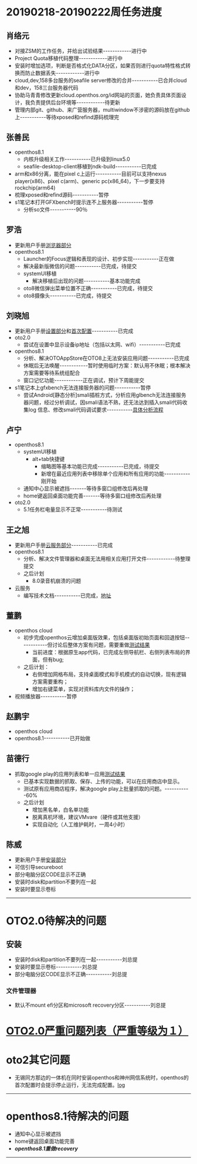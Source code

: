 # 20190218-20190222周任务进度

## 肖络元
- 对接ZSM的工作任务，并给出试验结果------------进行中
- Project Quota移植代码整理------------进行中
- 安装时增加选项，判断是否格式化DATA分区，如果否则进行quota特性格式转换而防止数据丢失------------进行中
- cloud,dev,158多台服务的seafile server修改的合并-----------已合并cloud和dev，158三台服务器代码
- 协助马青青修改更新cloud.openthos.org/id网站的页面，她负责具体页面设计，我负责提供后台环境等------------待更新
- 管理内部git、github、来广营服务器，multiwindow不涉密的源码放在github上-----------等待xposed和refind源码梳理完
                
## 张善民
- openthos8.1
   - 内核升级相关工作-----------已升级到linux5.0
   - seafile-desktop-client移植到ndk-build-----------已完成
- arm和x86分离，能在pixel c上运行-----------目前可以支持nexus player(x86)、pixel c(arm)、generic pc(x86_64)，下一步要支持rockchip(arm64)
- 梳理xposed和refind源码-----------暂停
- s1笔记本打开GFXbench时提示连不上服务器-----------暂停
   - 分析so文件-----------90％

## 罗浩
- 更新用户手册[浏览器部分](https://github.com/openthos/userguide-analysis/blob/master/soft/Openthos%E6%B5%8F%E8%A7%88%E5%99%A8.md)
- openthos8.1
   - Launcher的Focus逻辑和表现的设计、初步实现-----------正在做
   - 解决最新版微信的问题-----------已完成，待提交
   - systemUI移植
      - 解决移植后出现的问题-----------基本功能完成
   - oto8微信弹出菜单位置不正确-----------已完成，待提交
   - oto8摄像头-----------已完成，待提交

## 刘晓旭
- 更新用户手册[设置部分](https://github.com/openthos/userguide-analysis/blob/master/%E4%B8%83.%E7%B3%BB%E7%BB%9F%E8%AE%BE%E7%BD%AE.md)和[首次配置](https://github.com/openthos/userguide-analysis/blob/master/%E4%BA%8C.%E9%A6%96%E6%AC%A1%E9%85%8D%E7%BD%AE.md)-----------已完成
- oto2.0
   - 尝试在设置中显示设备ip地址（包括以太网、wifi）-----------已完成
- openthos8.1
   - 分析、解决OTOAppStore在OTO8上无法安装应用问题-----------已完成
   - 休眠后无法唤醒------------暂时使用临时方案：默认用不休眠；根本解决方案需要等待系统组配合
   - 窗口记忆功能------------正在调试，预计下周能提交
- s1笔记本上gfxbench无法连接服务器的问题-----------暂停
   - 尝试Android[静态分析]smali插桩方式，分析应用glbench无法连接服务器问题，经过分析调试，因smali语法不熟，还无法达到插入smali代码收集log 信息、修改smali代码调试要求-----------[具体分析流程](https://github.com/openthos/multiwin-analysis/blob/master/multiwindow/liuxx/Android%20smali%22%E6%8F%92%E6%A1%A9%22%E8%B0%83%E8%AF%95apk.md)


## 卢宁
- openthos8.1
   - systemUI移植
      - alt+tab快捷键
        - 缩略图等基本功能已完成-----------已完成，待提交
        - 新增在最近应用列表中移除单个应用和所有应用的功能-----------刚开始
   - 通知中心显示被遮挡-------等待多窗口组修改后再处理
   - home键返回桌面功能完善-------等待多窗口组修改后再处理
- oto2.0
   - 5.1任务栏电量显示不正常-----------待测试

## 王之旭
- 更新用户手册[云服务部分](https://github.com/openthos/userguide-analysis/blob/master/soft/%E4%BA%91%E6%9C%8D%E5%8A%A1.md)-----------已完成
- openthos8.1
   - 分析、解决文件管理器和桌面无法用相关应用打开文件------------待整理提交
   - 之后计划
      - 8.0录音机崩溃的问题
- 云服务
   - 编写技术文档-----------已完成，[地址](https://github.com/openthos/multiwin-analysis/tree/master/seafile)

## 董鹏
- openthos cloud
   - 初步完成openthos云增加桌面版效果，包括桌面版初始页面和回退按钮------------但讨论后整体方案有问题，需要重做[测试结果](https://github.com/openthos/app-testing-results/blob/master/%E6%B5%8B%E8%AF%95%E5%86%85%E5%AE%B9%E5%8F%8A%E7%BB%93%E6%9E%9C/%E5%8A%9F%E8%83%BD%E6%B5%8B%E8%AF%95%E7%9B%B8%E5%85%B3/%E4%BA%91%E6%9C%8D%E5%8A%A1%E5%BA%94%E7%94%A8%E6%B5%8B%E8%AF%95.md)
     - 当前进度：根据原生app代码，已完成左侧导航栏、右侧列表布局的界面，但有bug;  
   - 之后计划：
      - 右侧增加网格布局，支持桌面模式和手机模式的自动切换，现有逻辑方案需要重构；
      - 增加右键菜单，实现对资料库内文件的操作；
- 视频播放器-----------暂停

## 赵鹏宇
- openthos cloud
- openthos8.1-----------已开始做
   
## 苗德行
- 抓取google play的应用列表和单一应用[测试结果](https://github.com/openthos/app-testing-results/blob/master/%E6%B5%8B%E8%AF%95%E5%86%85%E5%AE%B9%E5%8F%8A%E7%BB%93%E6%9E%9C/%E5%8A%9F%E8%83%BD%E6%B5%8B%E8%AF%95%E7%9B%B8%E5%85%B3/%E5%BA%94%E7%94%A8%E6%94%B6%E9%9B%86%E6%B5%8B%E8%AF%95.md)
   - 已基本实现数据的抓取、保存、上传的功能，可以在应用商店中显示。
   - 测试原有应用商店程序，解决google play上批量抓取的问题。-----------60%
   - 之后计划
      - 增加黑名单，白名单功能
      - 脱离真机环境，建议VMvare（硬件或其他支援）
      - 实现自动化（人工维护耗时，一周4小时）


## 陈威
- 更新用户手册[安装部分](https://github.com/openthos/userguide-analysis/blob/master/%E4%B8%80.%E5%AE%89%E8%A3%85.md)
- 可信引导secureboot
- 部分电脑分区CODE显示不正确
- 安装时disk和partition不要列在一起
- 安装时要显示卷标

***

# OTO2.0待解决的问题
## 安装
- 安装时disk和partition不要列在一起-----------刘总提
- 安装时要显示卷标-----------刘总提
- 部分电脑分区CODE显示不正确-----------刘总提

### 文件管理器
- 默认不mount efi分区和microsoft recovery分区-----------刘总提


# [OTO2.0严重问题列表（严重等级为１）](https://github.com/openthos/app-testing-results/blob/master/%E6%B5%8B%E8%AF%95%E5%86%85%E5%AE%B9%E5%8F%8A%E7%BB%93%E6%9E%9C/%E5%8A%9F%E8%83%BD%E6%B5%8B%E8%AF%95%E7%9B%B8%E5%85%B3/OTO2.0%E4%B8%A5%E9%87%8D%E9%97%AE%E9%A2%98%E5%88%97%E8%A1%A8.md)

# oto2其它问题
- 无锡同方那边的一体机在同时安装openthos和神州网信系统时，openthos的首次配置时会提示停止运行，无法完成配置。[log](https://github.com/openthos/app-testing-results/blob/master/other/a.txt)

***
# openthos8.1待解决的问题
- 通知中心显示被遮挡
- home键返回桌面功能完善
- ***openthos8.1重做recovery***
***
